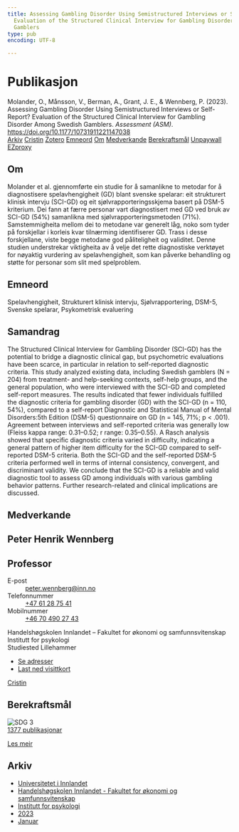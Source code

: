 ```yaml
---
title: Assessing Gambling Disorder Using Semistructured Interviews or Self-Report?
  Evaluation of the Structured Clinical Interview for Gambling Disorder Among Swedish
  Gamblers
type: pub
encoding: UTF-8

---
```

<h1>Publikasjon</h1>
<article id="csl-bib-container-W3296R3F" class="csl-bib-container">
  <div class="csl-bib-body"> <div class="csl-entry">Molander, O., Månsson, V., Berman, A., Grant, J. E., &#38; Wennberg, P. (2023). Assessing Gambling Disorder Using Semistructured Interviews or Self-Report? Evaluation of the Structured Clinical Interview for Gambling Disorder Among Swedish Gamblers. <i>Assessment (ASM)</i>. <a href="https://doi.org/10.1177/10731911221147038">https://doi.org/10.1177/10731911221147038</a></div> </div>
  <div class="csl-bib-buttons">
    <a href="#taxonomy-article-W3296R3F" alt="archive" class="csl-bib-button">Arkiv</a>
    <a href="https://app.cristin.no/results/show.jsf?id=2112582" alt="Cristin" class="csl-bib-button">Cristin</a>
    <a href="http://zotero.org/groups/5881554/items/W3296R3F" alt="Zotero" class="csl-bib-button">Zotero</a>
    <a href="#keywords-article-W3296R3F" alt="keywords" class="csl-bib-button">Emneord</a>
    <a href="#about-article-W3296R3F" alt="about_pub" class="csl-bib-button">Om</a>
    <a href="#contributors-article-W3296R3F" alt="contributors" class="csl-bib-button">Medverkande</a>
    <a href="#sdg-article-W3296R3F" alt="sdg" class="csl-bib-button">Berekraftsmål</a>
    <a href="https://knowledge.uchicago.edu/record/5416/files/Assessing-Gambling-Disorder-Using-Semistructured-Interviews-or-Self-Report.pdf" alt="Unpaywall" class="csl-bib-button">Unpaywall</a>
    <a href="https://knowledge.uchicago.edu/record/5416/files/Assessing-Gambling-Disorder-Using-Semistructured-Interviews-or-Self-Report.pdf" alt="EZproxy" class="csl-bib-button">EZproxy</a>
  </div>
  <div id="csl-bib-meta-container-W3296R3F"></div>
</article>
<div id="csl-bib-meta-W3296R3F" class="csl-bib-meta">
  <article id="about-article-W3296R3F" class="about_pub-article">
    <h1>Om</h1>
    Molander et al. gjennomførte ein studie for å samanlikne to metodar for å diagnostisere spelavhengigheit (GD) blant svenske spelarar: eit strukturert klinisk intervju (SCI-GD) og eit sjølvrapporteringsskjema basert på DSM-5 kriterium. Dei fann at færre personar vart diagnostisert med GD ved bruk av SCI-GD (54%) samanlikna med sjølvrapporteringsmetoden (71%). Samstemmigheita mellom dei to metodane var generelt låg, noko som tyder på forskjellar i korleis kvar tilnærming identifiserer GD. Trass i desse forskjellane, viste begge metodane god påliteligheit og validitet. Denne studien understrekar viktigheita av å velje det rette diagnostiske verktøyet for nøyaktig vurdering av spelavhengigheit, som kan påverke behandling og støtte for personar som slit med spelproblem.
  </article>
  <article id="keywords-article-W3296R3F" class="keywords-article">
    <h1>Emneord</h1>
    Spelavhengigheit, Strukturert klinisk intervju, Sjølvrapportering, DSM-5, Svenske spelarar, Psykometrisk evaluering
  </article>
  <article id="abstract-article-W3296R3F" class="abstract-article">
    <h1>Samandrag</h1>
    The Structured Clinical Interview for Gambling Disorder (SCI-GD) has the potential to bridge a diagnostic clinical gap, but psychometric evaluations have been scarce, in particular in relation to self-reported diagnostic criteria. This study analyzed existing data, including Swedish gamblers (N = 204) from treatment- and help-seeking contexts, self-help groups, and the general population, who were interviewed with the SCI-GD and completed self-report measures. The results indicated that fewer individuals fulfilled the diagnostic criteria for gambling disorder (GD) with the SCI-GD (n = 110, 54%), compared to a self-report Diagnostic and Statistical Manual of Mental Disorders:5th Edition (DSM-5) questionnaire on GD (n = 145, 71%; p < .001). Agreement between interviews and self-reported criteria was generally low (Fleiss kappa range: 0.31–0.52; r range: 0.35–0.55). A Rasch analysis showed that specific diagnostic criteria varied in difficulty, indicating a general pattern of higher item difficulty for the SCI-GD compared to self-reported DSM-5 criteria. Both the SCI-GD and the self-reported DSM-5 criteria performed well in terms of internal consistency, convergent, and discriminant validity. We conclude that the SCI-GD is a reliable and valid diagnostic tool to assess GD among individuals with various gambling behavior patterns. Further research-related and clinical implications are discussed.
  </article>
  <article id="contributors-article-W3296R3F" class="contributors-article">
    <h1>Medverkande</h1>
    <div class="personas"> <div class="vrtx-hinn-person-card"> <div class="photo"> <i class="lar la-user-circle missing-person"></i> </div> <div class="info"> <hgroup><h1>Peter Henrik Wennberg</h1> <h2>Professor</h2> </hgroup><dl> <dt>E-post</dt> <dd> <a href="mailto:peter.wennberg@inn.no">peter.wennberg@inn.no</a> </dd> <dt>Telefonnummer</dt> <dd><a href="tel:+4761287541"> +47 61 28 75 41 </a></dd> <dt>Mobilnummer</dt> <dd><a href="tel:+46704902743"> +46 70 490 27 43 </a></dd> </dl> <p> Handelshøgskolen Innlandet – Fakultet for økonomi og samfunnsvitenskap<br> Institutt for psykologi<br> Studiested Lillehammer </p> <ul class="vrtx-hinn-links"> <li><a href="https://www.inn.no/finn-en-ansatt/peter-wennberg.html#vrtx-hinn-addresses">Se adresser</a></li> <li><a href="https://www.inn.no/finn-en-ansatt/peter-wennberg.html?vrtx=vcf">Last ned visittkort</a></li> </ul> </div> </div> <a href="https://app.cristin.no/persons/show.jsf?id=1497957" alt="Cristin URL" class="personas-cristin">Cristin</a> </div>
  </article>
  <article id="sdg-article-W3296R3F" class="sdg-article">
    <h1>Berekraftsmål</h1>
    <div class="sdg-container"><div id="sdg3" class="sdg">
        <img src="{{< params subfolder >}}images/sdg/sdg03_nn.png" class="image" alt="SDG 3">
        <div class="sdg-overlay">
          <a href="{{< params subfolder >}}nn/archive/?sdg=3#archive" class="sdg-publication-count"><span>1377</span> publikasjonar</a>
          <p><a href="https://fn.no/om-fn/fns-baerekraftsmaal/god-helse-og-livskvalitet?lang=nno-NO" class="sdg-read-more">Les meir</a></p>
        </div>
      </div></div>
  </article>
  <article id="taxonomy-article-W3296R3F" class="taxonomy-article">
    <h1>Arkiv</h1>
    <ul>
      <li><a href="{{< params subfolder >}}nn/archive/?key=3DCRN523">Universitetet i Innlandet</a></li>
      <li><a href="{{< params subfolder >}}nn/archive/?key=DU8Q9LN9">Handelshøgskolen Innlandet - Fakultet for økonomi og samfunnsvitenskap</a></li>
      <li><a href="{{< params subfolder >}}nn/archive/?key=KTD9NXA8">Institutt for psykologi</a></li>
      <li><a href="{{< params subfolder >}}nn/archive/?key=E5HY97HN">2023</a></li>
      <li><a href="{{< params subfolder >}}nn/archive/?key=TY67BM9Z">Januar</a></li>
    </ul>
  </article>
</div>

